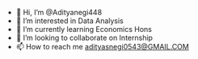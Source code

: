 - 👋 Hi, I’m @Adityanegi448
- 👀 I’m interested in Data Analysis 
- 🌱 I’m currently learning Economics Hons
- 💞️ I’m looking to collaborate on Internship
- 📫 How to reach me adityasnegi0543@GMAIL.COM

<!---
Adityanegi448/Adityanegi448 is a ✨ special ✨ repository because its `README.md` (this file) appears on your GitHub profile.
You can click the Preview link to take a look at your changes.
--->
